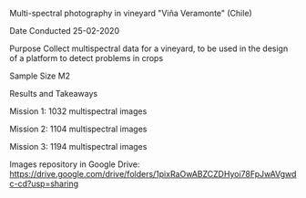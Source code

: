 Multi-spectral photography in vineyard "Viña Veramonte" (Chile)

Date Conducted
25-02-2020

Purpose
Collect multispectral data for a vineyard, to be used in the design of a platform to detect problems in crops

Sample Size
M2

Results and Takeaways

Mission 1: 1032 multispectral  images

Mission 2: 1104 multispectral  images

Mission 3: 1194 multispectral  images

Images repository in Google Drive:
https://drive.google.com/drive/folders/1pixRaOwABZCZDHyoi78FpJwAVgwdc-cd?usp=sharing

